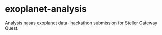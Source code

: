 # exoplanet-analysis
 Analysis nasas exoplanet data- hackathon submission for Steller Gateway Quest.
